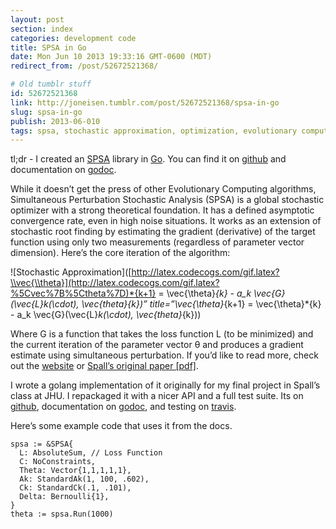 ```yaml
---
layout: post
section: index
categories: development code
title: SPSA in Go
date: Mon Jun 10 2013 19:33:16 GMT-0600 (MDT)
redirect_from: /post/52672521368/

# Old tumblr stuff
id: 52672521368
link: http://joneisen.tumblr.com/post/52672521368/spsa-in-go
slug: spsa-in-go
publish: 2013-06-010
tags: spsa, stochastic approximation, optimization, evolutionary computing, stochastics, golang, math
---
```



tl;dr - I created an [SPSA](http://jhuapl.edu/SPSA) library in [Go](http://golang.org). You can find it on [github](https://github.com/yanatan16/golang-spsa) and documentation on [godoc](http://godoc.org/github.com/yanatan16/golang-spsa).

While it doesn’t get the press of other Evolutionary Computing algorithms, Simultaneous Perturbation Stochastic Analysis (SPSA) is a global stochastic optimizer with a strong theoretical foundation. It has a defined asymptotic convergence rate, even in high noise situations. It works as an extension of stochastic root finding by estimating the gradient (derivative) of the target function using only two measurements (regardless of parameter vector dimension). Here’s the core iteration of the algorithm:

![Stochastic Approximation]([http://latex.codecogs.com/gif.latex?\\vec{\\theta}](http://latex.codecogs.com/gif.latex?%5Cvec%7B%5Ctheta%7D)*{k+1} = \\vec{\\theta}*{k} - a\_k \\vec{G}(\\vec{L}*k(\\cdot), \\vec{theta}*{k})” title=”\\vec{\\theta}*{k+1} = \\vec{\\theta}*{k} - a\_k \\vec{G}(\\vec{L}*k(\\cdot), \\vec{theta}*{k}))

Where G is a function that takes the loss function L (to be minimized) and the current iteration of the parameter vector θ and produces a gradient estimate using simultaneous perturbation. If you’d like to read more, check out the [website](http://jhuapl.edu/SPSA) or [Spall’s original paper [pdf]](http://jhuapl.edu/SPSA/PDF-SPSA/Spall_An_Overview.PDF).

I wrote a golang implementation of it originally for my final project in Spall’s class at JHU. I repackaged it with a nicer API and a full test suite. Its on [github](https://github.com/yanatan16/golang-spsa), documentation on [godoc](http://godoc.org/github.com/yanatan16/golang-spsa), and testing on [travis](http://travis-ci.org/yanatan16/golang-spsa).

Here’s some example code that uses it from the docs.

    spsa := &SPSA{
      L: AbsoluteSum, // Loss Function
      C: NoConstraints,
      Theta: Vector{1,1,1,1,1},
      Ak: StandardAk(1, 100, .602),
      Ck: StandardCk(.1, .101),
      Delta: Bernoulli{1},
    }
    theta := spsa.Run(1000)

